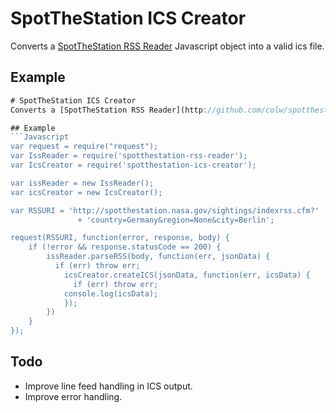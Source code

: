 # SpotTheStation ICS Creator
Converts a [SpotTheStation RSS Reader](http://github.com/colw/spotthestation-rss-reader) Javascript object into a valid ics file.

## Example
```Javascript
# SpotTheStation ICS Creator
Converts a [SpotTheStation RSS Reader](http://github.com/colw/spotthestation-rss-reader) Javascript object into a valid ics file.

## Example
```Javascript
var request = require("request");
var IssReader = require('spotthestation-rss-reader');
var IcsCreator = require('spotthestation-ics-creator');

var issReader = new IssReader();
var icsCreator = new IcsCreator();

var RSSURI = 'http://spotthestation.nasa.gov/sightings/indexrss.cfm?'
		       + 'country=Germany&region=None&city=Berlin';

request(RSSURI, function(error, response, body) {
    if (!error && response.statusCode == 200) {
        issReader.parseRSS(body, function(err, jsonData) {
          if (err) throw err;            
        	icsCreator.createICS(jsonData, function(err, icsData) {
        	  if (err) throw err;
            console.log(icsData);
        	});
        })
    }
});
```

## Todo
 - Improve line feed handling in ICS output.
 - Improve error handling.
